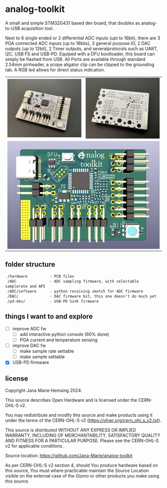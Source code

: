 # analog-toolkit
A small and simple STM32G431 based dev board, that doubles as analog-to-USB acquisition tool.

Next to 6 single ended or 2 differential ADC inputs (upt to 16bit), there are 3 PGA connected ADC inputs (up to 16bits), 3 general purpose IO, 2 DAC outputs (up to 12bit), 2 Timer outputs, and severalprotocols such as UART, I2C, USB FS and USB-PD.
Equiped with a DFU bootloader, this board can simply be flashed from USB. All Ports are available through standard 2.54mm pinheader, a scope aligator clip can be clipped to the grounding tab. A RGB led allows for direct status indication.

<table>
  <tbody>
    <tr>
      <td>
        <img src="/front.jpg" title="A white pcb reading “analog toolkit”, where the a is an anarchy a. There is a MCU, USB, pin headers and a led"/>
      </td>
      <td>
        <img src="/back.jpg" title="Back side of the pcb with pin annotations, and some more informations on the hw, as well as silkscreen art"/>
      </td>
    </tr>
    <tr>
      <td colspan="2">
        <img src="render.png" title="render of front side of pcb"/>
      </td>
    </tr>
  </tbody>
</table>

## folder structure
```
 /hardware          - PCB files
 /ADC               - ADC sampling firmware, with selectable samplerate and API
 /ADC/software      - python receiving sketch for ADC firmware
 /DAC/              - DAC firmware bit, this one doesn't do much yet
 /pd-dev/           - USB-PD Sink firmware
```

## things I want to and explore

 - [ ] improve ADC fw
   - [ ] add interactive python console (60% done)
   - [ ] PGA current and temperature sensing
 - [ ] improve DAC fw
   - [ ] make sample rate settable
   - [ ] make sample settable
 - [x] USB-PD firmware
 
## license
 
Copyright Jana Marie Hemsing 2024.

This source describes Open Hardware and is licensed under the CERN-OHL-S v2.

You may redistribute and modify this source and make products using it under the terms of the CERN-OHL-S v2 (https://ohwr.org/cern_ohl_s_v2.txt).

This source is distributed WITHOUT ANY EXPRESS OR IMPLIED WARRANTY, INCLUDING OF MERCHANTABILITY, SATISFACTORY QUALITY AND FITNESS FOR A PARTICULAR PURPOSE. Please see the CERN-OHL-S v2 for applicable conditions.

Source location: https://github.com/Jana-Marie/analog-toolkit

As per CERN-OHL-S v2 section 4, should You produce hardware based on this source, You must where practicable maintain the Source Location visible on the external case of the Gizmo or other products you make using this source.
